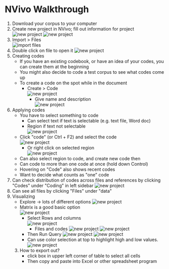 # NVivo Walkthrough
1. Download your corpus to your computer
3. Create new project in NVivo; fill out information for project  
![new project](./images/nvivo_newproject.png)
![new project](./images/nvivo_newproject2.png)  
5. Import > Files  
![import files](./images/nvivo_importfiles.png)  
7. Double click on file to open it
![new project](./images/nvivo_filelist.png)  
9. Creating codes
	- If you have an existing codebook, or have an idea of your codes, you can create them at the beginning
	- You might also decide to code a test corpus to see what codes come up
	- To create a code on the spot while in the document
		- Create > Code  
![new project](./images/nvivo_createcode1.png)  
			- Give name and description  
![new project](./images/nvivo_createcode2.png)  
10. Applying codes
	- You have to select something to code
		- Can select text if text is selectable (e.g. text file, Word doc)
		- Region if text not selectable  
![new project](./images/nvivo_coderegion.png)  
	- Click "code" (or Ctrl + F2) and select the code  
![new project](./images/nvivo_clickcode.png)  
		- Or right click on selected region  
![new project](./images/nvivo_selectcode.png)  
	- Can also select region to code, and create new code then
	- Can code to more than one code at once (hold down Control)
	- Hovering on "Code" also shows recent codes
	- Want to decide what counts as "one" code
11. Can check distribution of codes across files and references by clicking "Codes" under "Coding" in left sidebar
![new project](./images/nvivo_codelist.png)  
13. Can see all files by clicking "Files" under "data"
14. Visualizing
	- Explore → lots of different options
![new project](./images/nvivo_explore.png)  
	- Matrix is a good basic option  
![new project](./images/nvivo_matrix1.png)  
		- Select Rows and columns  
![new project](./images/nvivo_matrix2.png)  
			- Files and codes
![new project](./images/nvivo_matrix3.png)
![new project](./images/nvivo_matrix4.png)  
		- Then Run Query
![new project](./images/nvivo_matrix5.png)
![new project](./images/nvivo_finalmatrix.png)  
		- Can use color selection at top to highlight high and low values.  
![new project](./images/nvivo_colormatrix.png)  
	3. How to export out?
		- click box in upper left corner of table to select all cells
		- Then copy and paste into Excel or other spreadsheet program
